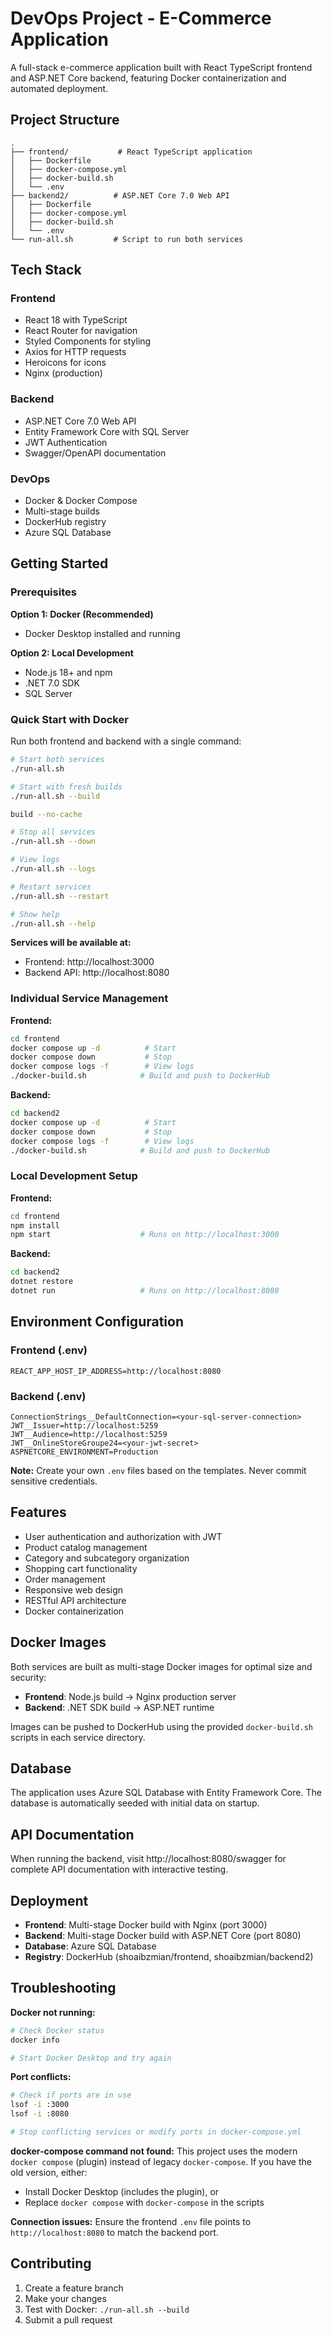 # DevOps Project - E-Commerce Application

A full-stack e-commerce application built with React TypeScript frontend and ASP.NET Core backend, featuring Docker containerization and automated deployment.

## Project Structure

```
.
├── frontend/           # React TypeScript application
│   ├── Dockerfile
│   ├── docker-compose.yml
│   ├── docker-build.sh
│   └── .env
├── backend2/          # ASP.NET Core 7.0 Web API
│   ├── Dockerfile
│   ├── docker-compose.yml
│   ├── docker-build.sh
│   └── .env
└── run-all.sh         # Script to run both services
```

## Tech Stack

### Frontend
- React 18 with TypeScript
- React Router for navigation
- Styled Components for styling
- Axios for HTTP requests
- Heroicons for icons
- Nginx (production)

### Backend
- ASP.NET Core 7.0 Web API
- Entity Framework Core with SQL Server
- JWT Authentication
- Swagger/OpenAPI documentation

### DevOps
- Docker & Docker Compose
- Multi-stage builds
- DockerHub registry
- Azure SQL Database

## Getting Started

### Prerequisites

**Option 1: Docker (Recommended)**
- Docker Desktop installed and running

**Option 2: Local Development**
- Node.js 18+ and npm
- .NET 7.0 SDK
- SQL Server

### Quick Start with Docker

Run both frontend and backend with a single command:

```bash
# Start both services
./run-all.sh

# Start with fresh builds
./run-all.sh --build

build --no-cache

# Stop all services
./run-all.sh --down

# View logs
./run-all.sh --logs

# Restart services
./run-all.sh --restart

# Show help
./run-all.sh --help
```

**Services will be available at:**
- Frontend: http://localhost:3000
- Backend API: http://localhost:8080

### Individual Service Management

**Frontend:**
```bash
cd frontend
docker compose up -d          # Start
docker compose down           # Stop
docker compose logs -f        # View logs
./docker-build.sh            # Build and push to DockerHub
```

**Backend:**
```bash
cd backend2
docker compose up -d          # Start
docker compose down           # Stop
docker compose logs -f        # View logs
./docker-build.sh            # Build and push to DockerHub
```

### Local Development Setup

**Frontend:**
```bash
cd frontend
npm install
npm start                    # Runs on http://localhost:3000
```

**Backend:**
```bash
cd backend2
dotnet restore
dotnet run                   # Runs on http://localhost:8080
```

## Environment Configuration

### Frontend (.env)
```env
REACT_APP_HOST_IP_ADDRESS=http://localhost:8080
```

### Backend (.env)
```env
ConnectionStrings__DefaultConnection=<your-sql-server-connection>
JWT__Issuer=http://localhost:5259
JWT__Audience=http://localhost:5259
JWT__OnlineStoreGroupe24=<your-jwt-secret>
ASPNETCORE_ENVIRONMENT=Production
```

**Note:** Create your own `.env` files based on the templates. Never commit sensitive credentials.

## Features

- User authentication and authorization with JWT
- Product catalog management
- Category and subcategory organization
- Shopping cart functionality
- Order management
- Responsive web design
- RESTful API architecture
- Docker containerization

## Docker Images

Both services are built as multi-stage Docker images for optimal size and security:

- **Frontend**: Node.js build → Nginx production server
- **Backend**: .NET SDK build → ASP.NET runtime

Images can be pushed to DockerHub using the provided `docker-build.sh` scripts in each service directory.

## Database

The application uses Azure SQL Database with Entity Framework Core. The database is automatically seeded with initial data on startup.

## API Documentation

When running the backend, visit http://localhost:8080/swagger for complete API documentation with interactive testing.

## Deployment

- **Frontend**: Multi-stage Docker build with Nginx (port 3000)
- **Backend**: Multi-stage Docker build with ASP.NET Core (port 8080)
- **Database**: Azure SQL Database
- **Registry**: DockerHub (shoaibzmian/frontend, shoaibzmian/backend2)

## Troubleshooting

**Docker not running:**
```bash
# Check Docker status
docker info

# Start Docker Desktop and try again
```

**Port conflicts:**
```bash
# Check if ports are in use
lsof -i :3000
lsof -i :8080

# Stop conflicting services or modify ports in docker-compose.yml
```

**docker-compose command not found:**
This project uses the modern `docker compose` (plugin) instead of legacy `docker-compose`. If you have the old version, either:
- Install Docker Desktop (includes the plugin), or
- Replace `docker compose` with `docker-compose` in the scripts

**Connection issues:**
Ensure the frontend `.env` file points to `http://localhost:8080` to match the backend port.

## Contributing

1. Create a feature branch
2. Make your changes
3. Test with Docker: `./run-all.sh --build`
4. Submit a pull request

